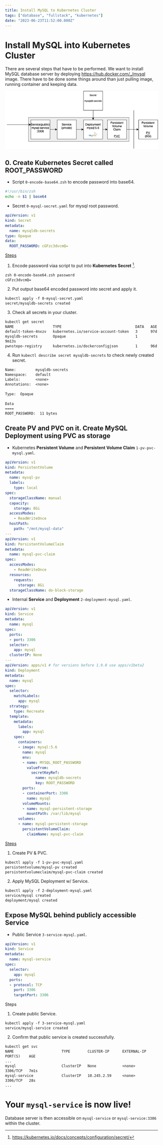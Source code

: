 ```yaml
---
title: Install MySQL to Kubernetes Cluster
tags: ["database", "fullstack", "kubernetes"]
date: "2023-06-23T11:52:00.000Z"
---
```


# Install MySQL into Kubernetes Cluster
There are several steps that have to be performed. We want to install MySQL database server by deploying https://hub.docker.com/_/mysql image. There have to be done some things around than just pulling image, running container and keeping data.  
<p align="center">
  <img src="mysql-deployment.png" alt="Installed MySQL in K8s Cluster "/>
</p>

## 0. Create Kubernetes Secret called ROOT_PASSWORD
- Script `0-encode-base64.zsh` to encode password into base64.
```zsh 
#!/usr/bin/zsh
echo -n $1 | base64
```  
- Secret `0-mysql-secret.yaml` for mysql root password.
```yaml
apiVersion: v1
kind: Secret
metadata:
  name: mysqldb-secrets
type: Opaque
data:
  ROOT_PASSWORD: cGFzc3dvcmQ=
```
<ins>Steps</ins>
1. Encode password viaa script to put into **Kubernetes Secret** [^1].
```
zsh 0-encode-base64.zsh password
cGFzc3dvcmQ=
```
2. Put output base64 encoded password into secret and apply it.
```
kubectl apply -f 0-mysql-secret.yaml
secret/mysqldb-secrets created
```
3. Check all secrets in your cluster.
```
kubectl get secret
NAME                  TYPE                                  DATA   AGE
default-token-4nxzv   kubernetes.io/service-account-token   3      97d
mysqldb-secrets       Opaque                                1      9m13s
pwnstepo-registry     kubernetes.io/dockerconfigjson        1      96d
```
4. Run `kubectl describe secret mysqldb-secrets` to check newly created secret.
```
Name:         mysqldb-secrets
Namespace:    default
Labels:       <none>
Annotations:  <none>

Type:  Opaque

Data
====
ROOT_PASSWORD:  11 bytes
```
## Create PV and PVC on it. Create MySQL Deployment using PVC as storage
- Kubernetes **Persistent Volume** and **Persistent Volume Claim** `1-pv-pvc-mysql.yaml`.
```yaml
apiVersion: v1
kind: PersistentVolume
metadata:
  name: mysql-pv
  labels:
    type: local
spec:
  storageClassName: manual
  capacity:
    storage: 8Gi
  accessModes:
    - ReadWriteOnce
  hostPath:
    path: "/mnt/mysql-data"
---
apiVersion: v1
kind: PersistentVolumeClaim
metadata:
  name: mysql-pvc-claim
spec:
  accessModes:
    - ReadWriteOnce
  resources:
    requests:
      storage: 8Gi
  storageClassName: do-block-storage
```
- Internal **Service** and **Deployment** `2-deployment-mysql.yaml`.
```yaml
apiVersion: v1
kind: Service
metadata:
  name: mysql
spec:
  ports:
  - port: 3306
  selector:
    app: mysql
  clusterIP: None
---
apiVersion: apps/v1 # for versions before 1.9.0 use apps/v1beta2
kind: Deployment
metadata:
  name: mysql
spec:
  selector:
    matchLabels:
      app: mysql
  strategy:
    type: Recreate
  template:
    metadata:
      labels:
        app: mysql
    spec:
      containers:
      - image: mysql:5.6
        name: mysql
        env:
        - name: MYSQL_ROOT_PASSWORD
          valueFrom:
            secretKeyRef:
              name: mysqldb-secrets
              key: ROOT_PASSWORD
        ports:
        - containerPort: 3306
          name: mysql
        volumeMounts:
        - name: mysql-persistent-storage
          mountPath: /var/lib/mysql
      volumes:
      - name: mysql-persistent-storage
        persistentVolumeClaim:
          claimName: mysql-pvc-claim
```
<ins>Steps</ins>
1. Create PV & PVC.
```
kubectl apply -f 1-pv-pvc-mysql.yaml
persistentvolume/mysql-pv created
persistentvolumeclaim/mysql-pvc-claim created
```
2. Apply MySQL Deployment w/ Service.
```
kubectl apply -f 2-deployment-mysql.yaml
service/mysql created
deployment/mysql created
```
## Expose MySQL behind publicly accessible Service
- Public Service `3-service-mysql.yaml`.
```yaml
apiVersion: v1
kind: Service
metadata:
  name: mysql-service
spec:
  selector:
    app: mysql
  ports:
  - protocol: TCP
    port: 3306
    targetPort: 3306
```
Steps
1. Create public Service.
```
kubectl apply -f 3-service-mysql.yaml
service/mysql-service created
```
2. Confirm that public service is created successfully.
```
kubectl get svc
NAME                      TYPE        CLUSTER-IP      EXTERNAL-IP   PORT(S)    AGE
...
mysql                     ClusterIP   None            <none>        3306/TCP   7m1s
mysql-service             ClusterIP   10.245.2.59     <none>        3306/TCP   28s
...
```
# Your `mysql-service` is now live!
Database server is then accessible on `mysql-service` or `mysql-service:3306` within the cluster.   

[^1]: https://kubernetes.io/docs/concepts/configuration/secret/